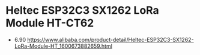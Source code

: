 # Heltec ESP32C3 SX1262 LoRa Module HT-CT62
- 6.90  https://www.alibaba.com/product-detail/Heltec-ESP32C3-SX1262-LoRa-Module-HT_1600673882659.html
